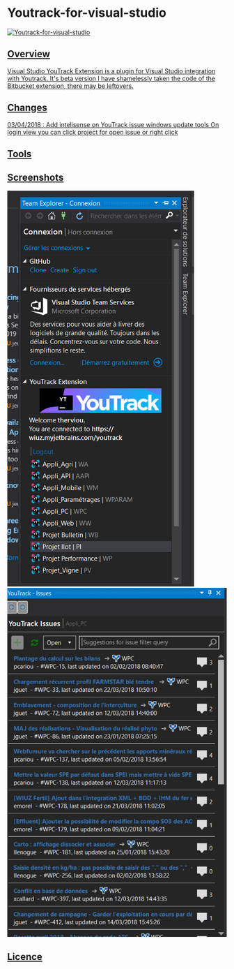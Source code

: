 # Youtrack-for-visual-studio
 <a href="https://github.com/doodz/Youtrack-for-visual-studio">
    <img alt="Youtrack-for-visual-studio" width="200" heigth="200" src="./YoutrackClientVS.VisualStudio.UI/logo.png">
<h2>Overview</h2>

Visual Studio YouTrack Extension is a plugin for Visual Studio integration with Youtrack.
It's beta version
I have shamelessly taken the code of the Bitbucket extension, there may be leftovers.

<h2>Changes</h2>
03/04/2018 :
Add intelisense on YouTrack issue windows
update tools
On login view you can click project for open issue or right click
<h2>Tools</h2>
<h2>Screenshots</h2>
<img alt="screenshot01" src="./Docs/screenshots/Team_Explorer_Connection.png">
<img alt="screenshot01" src="./Docs/screenshots/YouTrack_Issues_View.png">

<h2>Licence</h2>
